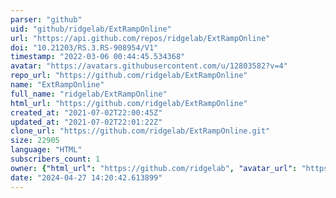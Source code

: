 ```yaml
---
parser: "github"
uid: "github/ridgelab/ExtRampOnline"
url: "https://api.github.com/repos/ridgelab/ExtRampOnline"
doi: "10.21203/RS.3.RS-908954/V1"
timestamp: "2022-03-06 00:44:45.534368"
avatar: "https://avatars.githubusercontent.com/u/12803582?v=4"
repo_url: "https://github.com/ridgelab/ExtRampOnline"
name: "ExtRampOnline"
full_name: "ridgelab/ExtRampOnline"
html_url: "https://github.com/ridgelab/ExtRampOnline"
created_at: "2021-07-02T22:00:45Z"
updated_at: "2021-07-02T22:01:22Z"
clone_url: "https://github.com/ridgelab/ExtRampOnline.git"
size: 22905
language: "HTML"
subscribers_count: 1
owner: {"html_url": "https://github.com/ridgelab", "avatar_url": "https://avatars.githubusercontent.com/u/12803582?v=4", "login": "ridgelab", "type": "User"}
date: "2024-04-27 14:20:42.613899"
---
```


